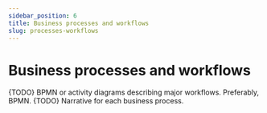 ```yaml
---
sidebar_position: 6
title: Business processes and workflows
slug: processes-workflows
---
```


# Business processes and workflows

{TODO} BPMN or activity diagrams describing major workflows. Preferably, BPMN.
{TODO} Narrative for each business process.
